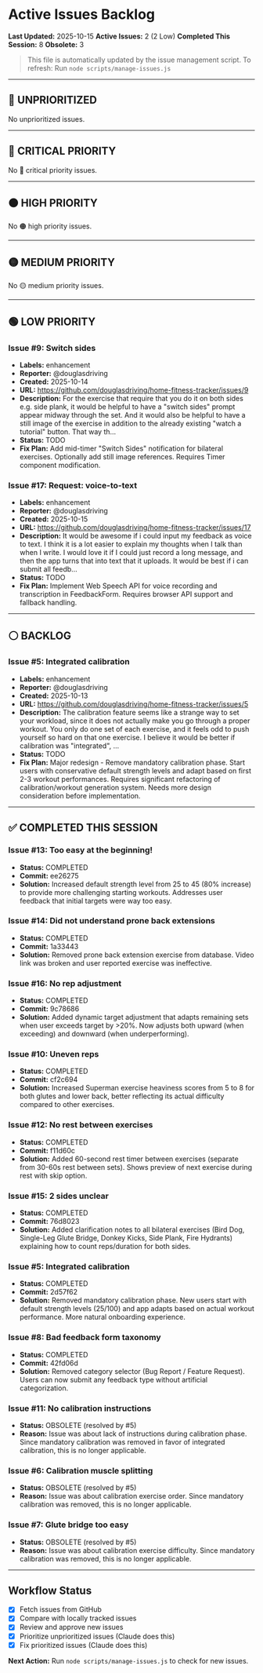 # Active Issues Backlog

**Last Updated:** 2025-10-15
**Active Issues:** 2 (2 Low)
**Completed This Session:** 8
**Obsolete:** 3

> This file is automatically updated by the issue management script.
> To refresh: Run `node scripts/manage-issues.js`

---

## 🔵 UNPRIORITIZED

No unprioritized issues.

---

## 🔴 CRITICAL PRIORITY

No 🔴 critical priority issues.

---

## 🟠 HIGH PRIORITY

No 🟠 high priority issues.

---

## 🟡 MEDIUM PRIORITY

No 🟡 medium priority issues.

---

## 🟢 LOW PRIORITY


### Issue #9: Switch sides
- **Labels:** enhancement
- **Reporter:** @douglasdriving
- **Created:** 2025-10-14
- **URL:** https://github.com/douglasdriving/home-fitness-tracker/issues/9
- **Description:** For the exercise that require that you do it on both sides e.g. side plank, it would be helpful to have a "switch sides" prompt appear midway through the set. And it would also be helpful to have a still image of the exercise in addition to the already existing "watch a tutorial" button. That way th...
- **Status:** TODO
- **Fix Plan:** Add mid-timer "Switch Sides" notification for bilateral exercises. Optionally add still image references. Requires Timer component modification.


### Issue #17: Request: voice-to-text
- **Labels:** enhancement
- **Reporter:** @douglasdriving
- **Created:** 2025-10-15
- **URL:** https://github.com/douglasdriving/home-fitness-tracker/issues/17
- **Description:** It would be awesome if i could input my feedback as voice to text. I think it is a lot easier to explain my thoughts when I talk than when I write. I would love it if I could just record a long message, and then the app turns that into text that it uploads. It would be best if i can submit all feedb...
- **Status:** TODO
- **Fix Plan:** Implement Web Speech API for voice recording and transcription in FeedbackForm. Requires browser API support and fallback handling.

---

## ⚪ BACKLOG


### Issue #5: Integrated calibration
- **Labels:** enhancement
- **Reporter:** @douglasdriving
- **Created:** 2025-10-13
- **URL:** https://github.com/douglasdriving/home-fitness-tracker/issues/5
- **Description:** The calibration feature seems like a strange way to set your workload, since it does not actually make you go through a proper workout. You only do one set of each exercise, and it feels odd to push yourself so hard on that one exercise. I believe it would be better if calibration was "integrated", ...
- **Status:** TODO
- **Fix Plan:** Major redesign - Remove mandatory calibration phase. Start users with conservative default strength levels and adapt based on first 2-3 workout performances. Requires significant refactoring of calibration/workout generation system. Needs more design consideration before implementation.

---

## ✅ COMPLETED THIS SESSION

### Issue #13: Too easy at the beginning!
- **Status:** COMPLETED
- **Commit:** ee26275
- **Solution:** Increased default strength level from 25 to 45 (80% increase) to provide more challenging starting workouts. Addresses user feedback that initial targets were way too easy.

### Issue #14: Did not understand prone back extensions
- **Status:** COMPLETED
- **Commit:** 1a33443
- **Solution:** Removed prone back extension exercise from database. Video link was broken and user reported exercise was ineffective.

### Issue #16: No rep adjustment
- **Status:** COMPLETED
- **Commit:** 9c78686
- **Solution:** Added dynamic target adjustment that adapts remaining sets when user exceeds target by >20%. Now adjusts both upward (when exceeding) and downward (when underperforming).

### Issue #10: Uneven reps
- **Status:** COMPLETED
- **Commit:** cf2c694
- **Solution:** Increased Superman exercise heaviness scores from 5 to 8 for both glutes and lower back, better reflecting its actual difficulty compared to other exercises.

### Issue #12: No rest between exercises
- **Status:** COMPLETED
- **Commit:** f11d60c
- **Solution:** Added 60-second rest timer between exercises (separate from 30-60s rest between sets). Shows preview of next exercise during rest with skip option.

### Issue #15: 2 sides unclear
- **Status:** COMPLETED
- **Commit:** 76d8023
- **Solution:** Added clarification notes to all bilateral exercises (Bird Dog, Single-Leg Glute Bridge, Donkey Kicks, Side Plank, Fire Hydrants) explaining how to count reps/duration for both sides.

### Issue #5: Integrated calibration
- **Status:** COMPLETED
- **Commit:** 2d57f62
- **Solution:** Removed mandatory calibration phase. New users start with default strength levels (25/100) and app adapts based on actual workout performance. More natural onboarding experience.

### Issue #8: Bad feedback form taxonomy
- **Status:** COMPLETED
- **Commit:** 42fd06d
- **Solution:** Removed category selector (Bug Report / Feature Request). Users can now submit any feedback type without artificial categorization.

### Issue #11: No calibration instructions
- **Status:** OBSOLETE (resolved by #5)
- **Reason:** Issue was about lack of instructions during calibration phase. Since mandatory calibration was removed in favor of integrated calibration, this is no longer applicable.

### Issue #6: Calibration muscle splitting
- **Status:** OBSOLETE (resolved by #5)
- **Reason:** Issue was about calibration exercise order. Since mandatory calibration was removed, this is no longer applicable.

### Issue #7: Glute bridge too easy
- **Status:** OBSOLETE (resolved by #5)
- **Reason:** Issue was about calibration exercise difficulty. Since mandatory calibration was removed, this is no longer applicable.

---

## Workflow Status

- [x] Fetch issues from GitHub
- [x] Compare with locally tracked issues
- [x] Review and approve new issues
- [x] Prioritize unprioritized issues (Claude does this)
- [x] Fix prioritized issues (Claude does this)

**Next Action:** Run `node scripts/manage-issues.js` to check for new issues.
